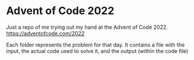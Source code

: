 # Advent of Code 2022

Just a repo of me trying out my hand at the Advent of Code 2022. https://adventofcode.com/2022

Each folder represents the problem for that day. It contains a file with the input, the actual code used to solve it, and the output (within the code file)
